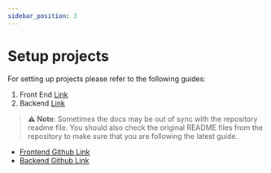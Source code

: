 ```yaml
---
sidebar_position: 3
---
```


# Setup projects

For setting up projects please refer to the following guides:

1. Front End [Link](/docs/setup-projects/api)
2. Backend [Link](/docs/setup-projects/api)

> **⚠ Note**: Sometimes the docs may be out of sync with the repository readme file.
> You should also check the original README files from the repository to make sure that you are following the latest guide.

- [Frontend Github Link](https://github.com/byoma-kusuma/core.x.ui/blob/master/README.md)
- [Backend Github Link](https://github.com/byoma-kusuma/bk-portal-api/blob/main/README.md)
